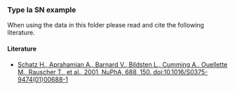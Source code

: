 ### Type Ia SN example
When using the data in this folder please read and cite the following literature.
#### Literature
- [Schatz H., Aprahamian A., Barnard V., Bildsten L., Cumming A., Ouellette M., Rauscher T., et al., 2001, NuPhA, 688, 150. doi:10.1016/S0375-9474(01)00688-1](https://ui.adsabs.harvard.edu/abs/2001NuPhA.688..150S/abstract)
